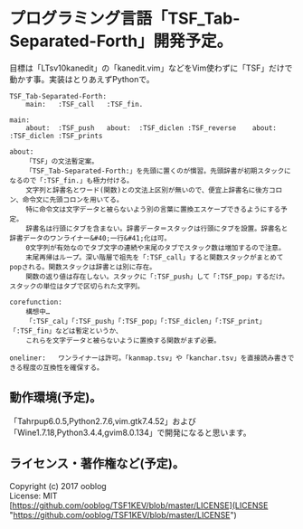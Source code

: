 # プログラミング言語「TSF_Tab-Separated-Forth」開発予定。

目標は「LTsv10kanedit」の「kanedit.vim」などをVim使わずに「TSF」だけで動かす事。実装はとりあえずPythonで。  

    TSF_Tab-Separated-Forth:
    	main:	:TSF_call	:TSF_fin.
    
    main:
   		about:	:TSF_push	about:	:TSF_diclen	:TSF_reverse	about:	:TSF_diclen	:TSF_prints
    
    about:
    	「TSF」の文法暫定案。
    	「TSF_Tab-Separated-Forth:」を先頭に置くのが慣習。先頭辞書が初期スタックになるので「:TSF_fin.」も極力付ける。
    	文字列と辞書名とワード(関数)との文法上区別が無いので、便宜上辞書名に後方コロン、命令文に先頭コロンを用いてる。
    	特に命令文は文字データと被らないよう別の言葉に置換エスケープできるようにする予定。
    	辞書名は行頭にタブを含まない。辞書データ＝スタックは行頭にタブを設置。辞書名と辞書データのワンライナー&#40;一行&#41;化は可。
        0文字列が有効なのでタブ文字の連続や末尾のタブでスタック数は増加するので注意。
    	末尾再帰はループ。深い階層で祖先を「:TSF_call」すると関数スタックがまとめてpopされる。関数スタックは辞書とは別に存在。
    	関数の返り値は存在しない。スタックに「:TSF_push」して「:TSF_pop」するだけ。スタックの単位はタブで区切られた文字列。

    corefunction:
    	構想中…
    	「:TSF_cal」「:TSF_push」「:TSF_pop」「:TSF_diclen」「:TSF_print」「:TSF_fin」などは暫定というか、
    	これらを文字データと被らないように置換する関数がまず必要。

    oneliner:	ワンライナーは許可。「kanmap.tsv」や「kanchar.tsv」を直接読み書きできる程度の互換性を確保する。


## 動作環境&#40;予定&#41;。

「Tahrpup6.0.5,Python2.7.6,vim.gtk7.4.52」および「Wine1.7.18,Python3.4.4,gvim8.0.134」で開発になると思います。  


## ライセンス・著作権など&#40;予定&#41;。

Copyright (c) 2017 ooblog  
License: MIT  
[https://github.com/ooblog/TSF1KEV/blob/master/LICENSE](LICENSE "https://github.com/ooblog/TSF1KEV/blob/master/LICENSE")  

